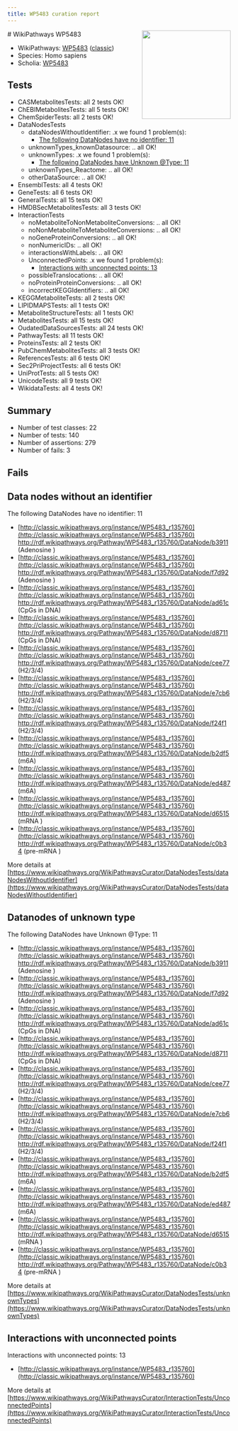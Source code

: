 ```yaml
---
title: WP5483 curation report
---
```


<img style="float: right; width: 200px" src="https://upload.wikimedia.org/wikipedia/commons/thumb/8/83/Wplogo_with_text_500.png/640px-Wplogo_with_text_500.png" />
# WikiPathways WP5483

* WikiPathways: [WP5483](https://wikipathways.org/pathways/WP5483) ([classic](https://classic.wikipathways.org/instance/WP5483))
* Species: Homo sapiens
* Scholia: [WP5483](https://scholia.toolforge.org/wikipathways/WP5483)
## Tests
* CASMetabolitesTests: all 2 tests OK!
* ChEBIMetabolitesTests: all 5 tests OK!
* ChemSpiderTests: all 2 tests OK!
* DataNodesTests
    * dataNodesWithoutIdentifier: .x we found 1 problem(s):
        * [The following DataNodes have no identifier: 11](#8792c491)
    * unknownTypes_knownDatasource: .. all OK!
    * unknownTypes: .x we found 1 problem(s):
        * [The following DataNodes have Unknown @Type: 11](#ef950832)
    * unknownTypes_Reactome: .. all OK!
    * otherDataSource: .. all OK!
* EnsemblTests: all 4 tests OK!
* GeneTests: all 6 tests OK!
* GeneralTests: all 15 tests OK!
* HMDBSecMetabolitesTests: all 3 tests OK!
* InteractionTests
    * noMetaboliteToNonMetaboliteConversions: .. all OK!
    * noNonMetaboliteToMetaboliteConversions: .. all OK!
    * noGeneProteinConversions: .. all OK!
    * nonNumericIDs: .. all OK!
    * interactionsWithLabels: .. all OK!
    * UnconnectedPoints: .x we found 1 problem(s):
        * [Interactions with unconnected points: 13](#7f1d407a)
    * possibleTranslocations: .. all OK!
    * noProteinProteinConversions: .. all OK!
    * incorrectKEGGIdentifiers: .. all OK!
* KEGGMetaboliteTests: all 2 tests OK!
* LIPIDMAPSTests: all 1 tests OK!
* MetaboliteStructureTests: all 1 tests OK!
* MetabolitesTests: all 15 tests OK!
* OudatedDataSourcesTests: all 24 tests OK!
* PathwayTests: all 11 tests OK!
* ProteinsTests: all 2 tests OK!
* PubChemMetabolitesTests: all 3 tests OK!
* ReferencesTests: all 6 tests OK!
* Sec2PriProjectTests: all 6 tests OK!
* UniProtTests: all 5 tests OK!
* UnicodeTests: all 9 tests OK!
* WikidataTests: all 4 tests OK!


## Summary

* Number of test classes: 22
* Number of tests: 140
* Number of assertions: 279
* Number of fails: 3

## Fails

<a name="8792c491" />

## Data nodes without an identifier

The following DataNodes have no identifier: 11

* [http://classic.wikipathways.org/instance/WP5483_r135760](http://classic.wikipathways.org/instance/WP5483_r135760) http://rdf.wikipathways.org/Pathway/WP5483_r135760/DataNode/b3911 (Adenosine )
* [http://classic.wikipathways.org/instance/WP5483_r135760](http://classic.wikipathways.org/instance/WP5483_r135760) http://rdf.wikipathways.org/Pathway/WP5483_r135760/DataNode/f7d92 (Adenosine )
* [http://classic.wikipathways.org/instance/WP5483_r135760](http://classic.wikipathways.org/instance/WP5483_r135760) http://rdf.wikipathways.org/Pathway/WP5483_r135760/DataNode/ad61c (CpGs in DNA)
* [http://classic.wikipathways.org/instance/WP5483_r135760](http://classic.wikipathways.org/instance/WP5483_r135760) http://rdf.wikipathways.org/Pathway/WP5483_r135760/DataNode/d8711 (CpGs in DNA)
* [http://classic.wikipathways.org/instance/WP5483_r135760](http://classic.wikipathways.org/instance/WP5483_r135760) http://rdf.wikipathways.org/Pathway/WP5483_r135760/DataNode/cee77 (H2/3/4)
* [http://classic.wikipathways.org/instance/WP5483_r135760](http://classic.wikipathways.org/instance/WP5483_r135760) http://rdf.wikipathways.org/Pathway/WP5483_r135760/DataNode/e7cb6 (H2/3/4)
* [http://classic.wikipathways.org/instance/WP5483_r135760](http://classic.wikipathways.org/instance/WP5483_r135760) http://rdf.wikipathways.org/Pathway/WP5483_r135760/DataNode/f24f1 (H2/3/4)
* [http://classic.wikipathways.org/instance/WP5483_r135760](http://classic.wikipathways.org/instance/WP5483_r135760) http://rdf.wikipathways.org/Pathway/WP5483_r135760/DataNode/b2df5 (m6A)
* [http://classic.wikipathways.org/instance/WP5483_r135760](http://classic.wikipathways.org/instance/WP5483_r135760) http://rdf.wikipathways.org/Pathway/WP5483_r135760/DataNode/ed487 (m6A)
* [http://classic.wikipathways.org/instance/WP5483_r135760](http://classic.wikipathways.org/instance/WP5483_r135760) http://rdf.wikipathways.org/Pathway/WP5483_r135760/DataNode/d6515 (mRNA )
* [http://classic.wikipathways.org/instance/WP5483_r135760](http://classic.wikipathways.org/instance/WP5483_r135760) http://rdf.wikipathways.org/Pathway/WP5483_r135760/DataNode/c0b34 (pre-mRNA )


More details at [https://www.wikipathways.org/WikiPathwaysCurator/DataNodesTests/dataNodesWithoutIdentifier](https://www.wikipathways.org/WikiPathwaysCurator/DataNodesTests/dataNodesWithoutIdentifier)

<a name="ef950832" />

## Datanodes of unknown type

The following DataNodes have Unknown @Type: 11

* [http://classic.wikipathways.org/instance/WP5483_r135760](http://classic.wikipathways.org/instance/WP5483_r135760) http://rdf.wikipathways.org/Pathway/WP5483_r135760/DataNode/b3911 (Adenosine )
* [http://classic.wikipathways.org/instance/WP5483_r135760](http://classic.wikipathways.org/instance/WP5483_r135760) http://rdf.wikipathways.org/Pathway/WP5483_r135760/DataNode/f7d92 (Adenosine )
* [http://classic.wikipathways.org/instance/WP5483_r135760](http://classic.wikipathways.org/instance/WP5483_r135760) http://rdf.wikipathways.org/Pathway/WP5483_r135760/DataNode/ad61c (CpGs in DNA)
* [http://classic.wikipathways.org/instance/WP5483_r135760](http://classic.wikipathways.org/instance/WP5483_r135760) http://rdf.wikipathways.org/Pathway/WP5483_r135760/DataNode/d8711 (CpGs in DNA)
* [http://classic.wikipathways.org/instance/WP5483_r135760](http://classic.wikipathways.org/instance/WP5483_r135760) http://rdf.wikipathways.org/Pathway/WP5483_r135760/DataNode/cee77 (H2/3/4)
* [http://classic.wikipathways.org/instance/WP5483_r135760](http://classic.wikipathways.org/instance/WP5483_r135760) http://rdf.wikipathways.org/Pathway/WP5483_r135760/DataNode/e7cb6 (H2/3/4)
* [http://classic.wikipathways.org/instance/WP5483_r135760](http://classic.wikipathways.org/instance/WP5483_r135760) http://rdf.wikipathways.org/Pathway/WP5483_r135760/DataNode/f24f1 (H2/3/4)
* [http://classic.wikipathways.org/instance/WP5483_r135760](http://classic.wikipathways.org/instance/WP5483_r135760) http://rdf.wikipathways.org/Pathway/WP5483_r135760/DataNode/b2df5 (m6A)
* [http://classic.wikipathways.org/instance/WP5483_r135760](http://classic.wikipathways.org/instance/WP5483_r135760) http://rdf.wikipathways.org/Pathway/WP5483_r135760/DataNode/ed487 (m6A)
* [http://classic.wikipathways.org/instance/WP5483_r135760](http://classic.wikipathways.org/instance/WP5483_r135760) http://rdf.wikipathways.org/Pathway/WP5483_r135760/DataNode/d6515 (mRNA )
* [http://classic.wikipathways.org/instance/WP5483_r135760](http://classic.wikipathways.org/instance/WP5483_r135760) http://rdf.wikipathways.org/Pathway/WP5483_r135760/DataNode/c0b34 (pre-mRNA )


More details at [https://www.wikipathways.org/WikiPathwaysCurator/DataNodesTests/unknownTypes](https://www.wikipathways.org/WikiPathwaysCurator/DataNodesTests/unknownTypes)

<a name="7f1d407a" />

## Interactions with unconnected points

Interactions with unconnected points: 13

* [http://classic.wikipathways.org/instance/WP5483_r135760](http://classic.wikipathways.org/instance/WP5483_r135760)


More details at [https://www.wikipathways.org/WikiPathwaysCurator/InteractionTests/UnconnectedPoints](https://www.wikipathways.org/WikiPathwaysCurator/InteractionTests/UnconnectedPoints)

